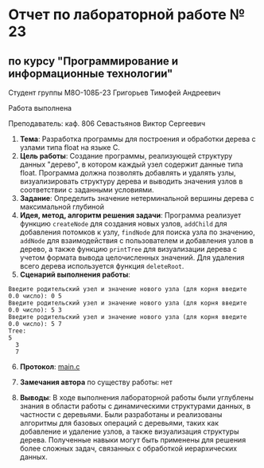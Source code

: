 # Отчет по лабораторной работе № 23
## по курсу "Программирование и информационные технологии"

Студент группы M8О-108Б-23 Григорьев Тимофей Андреевич

Работа выполнена

Преподаватель: каф. 806 Севастьянов Виктор Сергеевич

1. **Тема**: Разработка программы для построения и обработки дерева с узлами типа float на языке C.
2. **Цель работы**: Создание программы, реализующей структуру данных "дерево", в котором каждый узел содержит данные типа float. Программа должна позволять добавлять и удалять узлы, визуализировать структуру дерева и выводить значения узлов в соответствии с заданными условиями.
3. **Задание**: Определить значение нетерминальной вершины дерева с максимальной глубиной
4. **Идея, метод, алгоритм решения задачи**: Программа реализует функцию `createNode` для создания новых узлов, `addChild` для добавления потомков к узлу, `findNode` для поиска узла по значению, `addNode` для взаимодействия с пользователем и добавления узлов в дерево, а также функцию `printTree` для визуализации дерева с учетом формата вывода целочисленных значений. Для удаления всего дерева используется функция `deleteRoot`.
5. **Сценарий выполнения работы**: 
```
Введите родительский узел и значение нового узла (для корня введите 0.0 число): 0 5
Введите родительский узел и значение нового узла (для корня введите 0.0 число): 5 3
Введите родительский узел и значение нового узла (для корня введите 0.0 число): 5 7
Tree:
5
  3
  7
```

6. **Протокол**: [main.c](main.c)

7. **Замечания автора** по существу работы: нет
8. **Выводы**: В ходе выполнения лабораторной работы были углублены знания в области работы с динамическими структурами данных, в частности с деревьями. Были разработаны и реализованы алгоритмы для базовых операций с деревьями, таких как добавление и удаление узлов, а также визуализация структуры дерева. Полученные навыки могут быть применены для решения более сложных задач, связанных с обработкой иерархических данных.